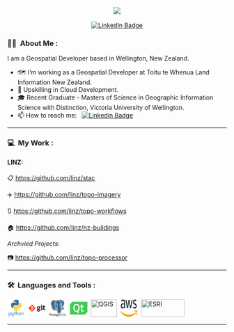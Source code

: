 <div id="header" align="center">
  <img src="https://media.giphy.com/media/j1yDpaiHugL1wHWUFQ/giphy.gif" width="100"/>
</div>
<p></p>
<div id="badges">
  <p align='center'>
  <a href="https://www.linkedin.com/in/meganellendavidson/">
  <img src="https://img.shields.io/badge/LinkedIn-blue?style=for-the-badge&logo=linkedin&logoColor=white" alt="LinkedIn Badge"/>
  </a>
  </p>
<!--   <p align='center'>
  <img src="https://komarev.com/ghpvc/?username=meganellendavidson&style=flat-square&color=blue" alt=""/>
  </p> -->
</div>

### :woman_technologist: &nbsp;About Me :

I am a Geospatial Developer based in Wellington, New Zealand.

- 🗺️ I’m working as a Geospatial Developer at Toitu te Whenua Land Information New Zealand.
- 🌱 Upskilling in Cloud Development.
- 🎓 Recent Graduate - Masters of Science in Geographic Information Science with Distinction, Victoria University of Wellington.
- 📫 How to reach me: &nbsp; [![Linkedin Badge](https://img.shields.io/badge/-meganellendavidson-blue?style=flat&logo=Linkedin&logoColor=white)](https://www.linkedin.com/in/meganellendavidson)

---
### 💻  &nbsp;My Work :
#### LINZ:

📋 https://github.com/linz/stac

✈️ https://github.com/linz/topo-imagery

🔃 https://github.com/linz/topo-workflows

🏠 https://github.com/linz/nz-buildings


_Archvied Projects:_

📷 https://github.com/linz/topo-processor

---

### 🛠 &nbsp;Languages and Tools :

<p>
<img src="https://github.com/devicons/devicon/blob/master/icons/python/python-original-wordmark.svg" title="Python" alt="Python" width="40" height="40"/>&nbsp;
<img src="https://github.com/devicons/devicon/blob/master/icons/git/git-original-wordmark.svg" title="Git" **alt="Git" width="40" height="40"/>&nbsp;
<img src="https://github.com/devicons/devicon/blob/master/icons/postgresql/postgresql-original-wordmark.svg" title="Postgres" **alt="Postgres" width="40" height="40"/>&nbsp;
<img src="https://github.com/devicons/devicon/blob/master/icons/qt/qt-original.svg" title="Qt" **alt="Qt" width="40" height="40"/>&nbsp;
<img src="https://github.com/qgis/QGIS/blob/master/images/svg/logos/qgis-logo.svg" title="QGIS" **alt="QGIS" width="60" height="40"/>&nbsp;
<img src="https://github.com/aws/eks-anywhere/blob/0293c4082143b02152e2b6724024775e0eb67da1/docs/static/AWS_logo_RGB.svg" title="AWS" **alt="AWS" width="40" height="40"/>&nbsp;
<img src="https://github.com/IFPRI/MTID-FORESIGHT-TOOL-STORYMAP/blob/1e0630dd9d1f829cb583a848c0b5ab2c33620852/src/resources/tpl/viewer/icons/esri-logo.png" title="ESRI" **alt="ESRI" width="100" height="40"/>&nbsp;
</p>

---
